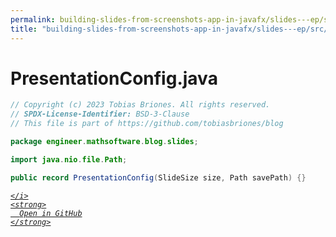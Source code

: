 ```yaml
---
permalink: building-slides-from-screenshots-app-in-javafx/slides---ep/src/main/java/engineer/mathsoftware/blog/slides/PresentationConfig.java.html
title: "building-slides-from-screenshots-app-in-javafx/slides---ep/src/main/java/engineer/mathsoftware/blog/slides/PresentationConfig.java"
---
```


# PresentationConfig.java
```java
// Copyright (c) 2023 Tobias Briones. All rights reserved.
// SPDX-License-Identifier: BSD-3-Clause
// This file is part of https://github.com/tobiasbriones/blog

package engineer.mathsoftware.blog.slides;

import java.nio.file.Path;

public record PresentationConfig(SlideSize size, Path savePath) {}

```
<div class="social open-gh-btn my-4">
  <a class="btn btn-github" href="https://github.com/tobiasbriones/test-blog-deploy/tree/main/swe/dev/java/javafx/drawing/productivity/building-slides-from-screenshots-app-in-javafx/slides---ep/src/main/java/engineer/mathsoftware/blog/slides/PresentationConfig.java" target="_blank">
    <i class="fab fa-github">
      
    </i>
    <strong>
      Open in GitHub
    </strong>
  </a>
</div>